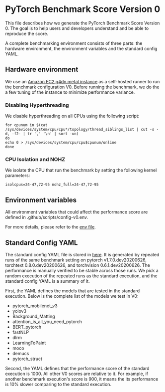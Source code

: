 # PyTorch Benchmark Score Version 0

This file describes how we generate the PyTorch Benchmark Score Version 0. The
goal is to help users and developers understand and be able to reproduce the
score.

A complete benchmarking environment consists of three parts: the hardware
environment, the environment variables and the standard config YAML.

## Hardware environment

We use an [Amazon EC2 g4dn.metal
instance](https://aws.amazon.com/ec2/instance-types/g4/) as a self-hosted runner
to run the benchmark configuration V0. Before running the benchmark, we do the
a few tuning of the instance to minimize performance variance.

### Disabling Hyperthreading

We disable hyperthreading on all CPUs using the following script:

```
for cpunum in $(cat /sys/devices/system/cpu/cpu*/topology/thread_siblings_list | cut -s -d, -f2- | tr ',' '\n' | sort -un)
do
echo 0 > /sys/devices/system/cpu/cpu$cpunum/online
done
```

### CPU Isolation and NOHZ

We isolate the CPU that run the benchmark by setting the following kernel parameters:

```
isolcpus=24-47,72-95 nohz_full=24-47,72-95
```

## Environment variables

All environment variables that could affect the performance score are defined in
.github/scripts/config-v0.env.

For more details, please refer to the [env file](config-v0.env).

## Standard Config YAML

The standard config YAML file is stored in [here](config-v0.yaml). It is
generated by repeated runs of the same benchmark setting on pytorch
v1.7.0.dev20200626, torchtext 0.8.0.dev20200626, and torchvision
0.6.1.dev20200626. The performance is manually verified to be stable across
those runs. We pick a random execution of the repeated runs as the standard
execution, and the standard config YAML is a summary of it.

First, the YAML defines the models that are tested in the standard execution.
Below is the complete list of the models we test in V0:

- pytorch_mobilenet_v3
- yolov3
- Background_Matting
- attention_is_all_you_need_pytorch
- BERT_pytorch
- fastNLP
- dlrm
- LearningToPaint
- moco
- demucs
- pytorch_struct

Second, the YAML defines that the performance score of the standard execution
is 1000. All other V0 scores are relative to it. For example, if another
benchmark execution's score is 900, it means the its performance is 10% slower
comparing to the standard execution.

